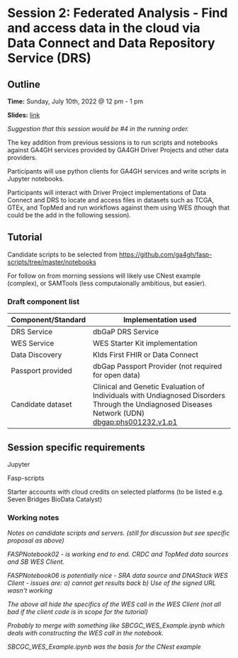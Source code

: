 # Session 2: Federated Analysis - Find and access data in the cloud via Data Connect and Data Repository Service (DRS)

## Outline

**Time:** Sunday, July 10th, 2022 @ 12 pm - 1 pm

**Slides:** [link](https://docs.google.com/presentation/d/1zuw_KVO_TQy91ODBWYmObkc_FTkAK7iy-SETjTY5TkQ)

*Suggestion that this session would be #4 in the running order.*

The key addition from previous sessions is to run scripts and notebooks against GA4GH services provided by GA4GH Driver Projects and other data providers.

Participants will use python clients for GA4GH services and write scripts in Jupyter notebooks.

Participants will interact with Driver Project implementations of Data Connect and DRS to locate and access files in datasets such as TCGA, GTEx, and TopMed and run workflows against them using WES (though that could be the add in the following session).

## Tutorial

Candidate scripts to be selected from https://github.com/ga4gh/fasp-scripts/tree/master/notebooks

For follow on from morning sessions will likely use CNest example (complex), or SAMTools (less computaionally ambitious, but easier).

### Draft component list

| Component/Standard | Implementation used                                          |
| ------------------ | ------------------------------------------------------------ |
| DRS Service        | dbGaP DRS Service                                            |
| WES Service        | WES Starter Kit implementation                               |
| Data Discovery     | KIds First FHIR or Data Connect                              |
| Passport provided  | dbGap Passport Provider (not required for open data)         |
| Candidate dataset  | Clinical and Genetic Evaluation of Individuals with Undiagnosed Disorders Through the Undiagnosed Diseases Network (UDN) [dbgap:phs001232.v1.p1](http://identifiers.org/dbgap:phs001232.v1.p1) |



## Session specific requirements

Jupyter

Fasp-scripts

Starter accounts with cloud credits on selected platforms (to be listed e.g. Seven Bridges BioData Catalyst)

### Working notes

*Notes on candidate scripts and servers. (still for discussion but see specific proposal as above)*

*FASPNotebook02  - is working end to end. CRDC and TopMed data sources and SB WES Client.* 

*FASPNotebook06 is potentially nice - SRA data source and DNAStack WES Client - issues are: a) cannot get results back b) Use of the signed URL wasn't working* 

*The above all hide the specifics of the WES call in the WES Client (not all bad if the client code is in scope for the tutorial)*

*Probably to merge with something like SBCGC_WES_Example.ipynb which deals with constructing the WES call in the notebook.*

*SBCGC_WES_Example.ipynb was the basis for the CNest example*

## 
